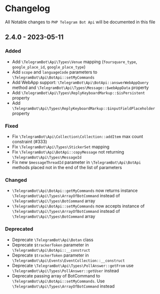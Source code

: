 # Changelog

All Notable changes to `PHP Telegram Bot Api` will be documented in this file

## 2.4.0 - 2023-05-11

### Added
- Add `\TelegramBot\Api\Types\Venue` mapping (`foursquare_type`, `google_place_id`, `google_place_type`)
- Add `scope` and `languageCode` parameters to `\TelegramBot\Api\BotApi::setMyCommands`
- Add WebApp support: `\TelegramBot\Api\BotApi::answerWebAppQuery` method and `\TelegramBot\Api\Types\Message::$webAppData` property
- Add `\TelegramBot\Api\Types\ReplyKeyboardMarkup::$isPersistent` property
- Add `\TelegramBot\Api\Types\ReplyKeyboardMarkup::$inputFieldPlaceholder` property

### Fixed
- Fix `\TelegramBot\Api\Collection\Collection::addItem` max count constraint (#333)
- Fix `\TelegramBot\Api\Types\StickerSet` mapping
- Fix `\TelegramBot\Api\BotApi::copyMessage` not returning `\TelegramBot\Api\Types\MessageId`
- Fix new `$messageThreadId` parameter in `\TelegramBot\Api\BotApi` methods placed not in the end of the list of parameters

### Changed
- `\TelegramBot\Api\BotApi::getMyCommands` now returns instance `\TelegramBot\Api\Types\ArrayOfBotCommand` instead of `\TelegramBot\Api\Types\BotCommand` array
- `\TelegramBot\Api\BotApi::setMyCommands` now accepts instance of `\TelegramBot\Api\Types\ArrayOfBotCommand` instead of `\TelegramBot\Api\Types\BotCommand` array

### Deprecated
- Deprecate `\TelegramBot\Api\Botan` class
- Deprecate `$trackerToken` parameter in `\TelegramBot\Api\BotApi::__construct`
- Deprecate `$trackerToken` parameter in `\TelegramBot\Api\Events\EventCollection::__construct`
- Deprecate `\TelegramBot\Api\Types\PollAnswer::getFrom` use `\TelegramBot\Api\Types\PollAnswer::getUser` instead
- Deprecate passing array of BotCommand to `\TelegramBot\Api\BotApi::setMyCommands`. Use `\TelegramBot\Api\Types\ArrayOfBotCommand` instead
